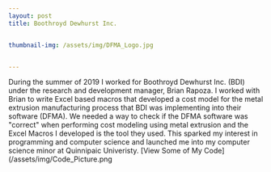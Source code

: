 ```yaml
---
layout: post
title: Boothroyd Dewhurst Inc.


thumbnail-img: /assets/img/DFMA_Logo.jpg


---
```


During the summer of 2019 I worked for Boothroyd Dewhurst Inc. (BDI) under the research and development manager, Brian Rapoza. I worked with Brian to write Excel based macros
that developed a cost model for the metal extrusion manufacturing process that BDI was implementing into their software (DFMA). We needed a way to check
if the DFMA software was "correct" when performing cost modeling using metal extrusion and the Excel Macros I developed is the tool they used. This sparked 
my interest in programming and computer science and launched me into my computer science minor at Quinnipaic Univeristy.
[View Some of My Code](/assets/img/Code_Picture.png
